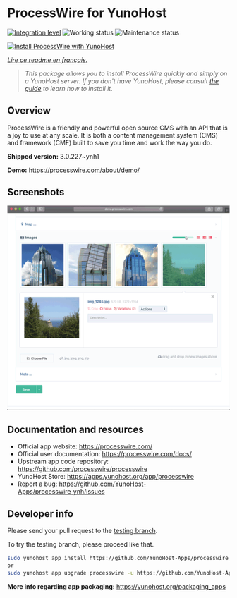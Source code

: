 <!--
N.B.: This README was automatically generated by https://github.com/YunoHost/apps/tree/master/tools/README-generator
It shall NOT be edited by hand.
-->

# ProcessWire for YunoHost

[![Integration level](https://dash.yunohost.org/integration/processwire.svg)](https://dash.yunohost.org/appci/app/processwire) ![Working status](https://ci-apps.yunohost.org/ci/badges/processwire.status.svg) ![Maintenance status](https://ci-apps.yunohost.org/ci/badges/processwire.maintain.svg)

[![Install ProcessWire with YunoHost](https://install-app.yunohost.org/install-with-yunohost.svg)](https://install-app.yunohost.org/?app=processwire)

*[Lire ce readme en français.](./README_fr.md)*

> *This package allows you to install ProcessWire quickly and simply on a YunoHost server.
If you don't have YunoHost, please consult [the guide](https://yunohost.org/#/install) to learn how to install it.*

## Overview

ProcessWire is a friendly and powerful open source CMS with an API that is a joy to use at any scale. It is both a content management system (CMS) and framework (CMF) built to save you time and work the way you do. 


**Shipped version:** 3.0.227~ynh1

**Demo:** https://processwire.com/about/demo/

## Screenshots

![Screenshot of ProcessWire](./doc/screenshots/screenshot.png)

## Documentation and resources

* Official app website: <https://processwire.com/>
* Official user documentation: <https://processwire.com/docs/>
* Upstream app code repository: <https://github.com/processwire/processwire>
* YunoHost Store: <https://apps.yunohost.org/app/processwire>
* Report a bug: <https://github.com/YunoHost-Apps/processwire_ynh/issues>

## Developer info

Please send your pull request to the [testing branch](https://github.com/YunoHost-Apps/processwire_ynh/tree/testing).

To try the testing branch, please proceed like that.

``` bash
sudo yunohost app install https://github.com/YunoHost-Apps/processwire_ynh/tree/testing --debug
or
sudo yunohost app upgrade processwire -u https://github.com/YunoHost-Apps/processwire_ynh/tree/testing --debug
```

**More info regarding app packaging:** <https://yunohost.org/packaging_apps>
